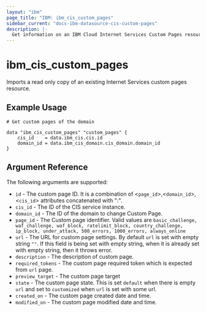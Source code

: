 ```yaml
---
layout: "ibm"
page_title: "IBM: ibm_cis_custom_pages"
sidebar_current: "docs-ibm-datasource-cis-custom-pages"
description: |-
  Get information on an IBM Cloud Internet Services Custom Pages resource.
---
```


# ibm_cis_custom_pages

Imports a read only copy of an existing Internet Services custom pages resource.

## Example Usage

```hcl
# Get custom pages of the domain

data "ibm_cis_custom_pages" "custom_pages" {
    cis_id    = data.ibm_cis.cis.id
    domain_id = data.ibm_cis_domain.cis_domain.domain_id
}
```

## Argument Reference

The following arguments are supported:

- `id` - The custom page ID. It is a combination of <`page_id`>,<`domain_id`>,<`cis_id`> attributes concatenated with ":".
- `cis_id` - The ID of the CIS service instance.
- `domain_id` - The ID of the domain to change Custom Page.
- `page_id` - The Custom page identifier. Valid values are `basic_challenge, waf_challenge, waf_block, ratelimit_block, country_challenge, ip_block, under_attack, 500_errors, 1000_errors, always_online`
- `url` - The URL for custom page settings. By default `url` is set with empty string `""`. If this field is being set with empty string, when it is already set with empty string, then it throws error.
- `description` - The description of custom page.
- `required_tokens` - The custom page required token which is expected from `url` page.
- `preview_target` - The custom page target
- `state` - The custom page state. This is set `default` when there is empty `url` and set to `customized` when `url` is set with some url.
- `created_on` - The custom page created date and time.
- `modified_on` - The custom page modified date and time.
